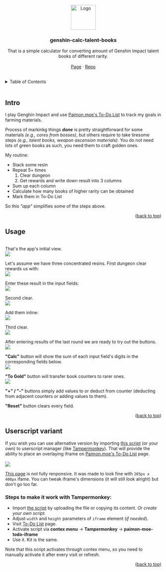 <!--https://www.markdownguide.org/basic-syntax/#reference-style-links-->

<br />
<div align="center">
  <a href="https://github.com/soulllboy/genshin-calc-talent-books">
    <img src="assets\pics\resist_rare.png" alt="Logo" width="80" height="80">
  </a>

<h3 align="center">genshin-calc-talent-books</h3>

  <p align="center">
    That is a simple calculator for converting amount of Genshin Impact talent books of different rarity.
    <br />
    <br />
    <a href="https://soulllboy.github.io/genshin-calc-talent-books/">Page</a>
    ·
    <a href="https://github.com/soulllboy/genshin-calc-talent-books">Repo</a>
  </p>
</div>

<br />
<details>
  <summary>Table of Contents</summary>
  <ul>
    <li><a href="#intro">Intro</a></li>
    <li><a href="#usage">Usage</a></li>
    <li><a href="#userscript-variant">Userscript variant</a></li>
  </ul>
</details>
<br />

<!-- ABOUT THE PROJECT -->

## Intro

I play Genghin Impact and use <a href="https://paimon.moe/todo/">Paimon.moe's To-Do List</a> to track my goals in farming materials.

Process of markinkg things <i><b>done</b></i> is pretty straightforward for some materials <i>(e.g., cores from bosses)</i>, but others require to take tiresome steps <i>(e.g., talent books, weapon ascension materials)</i>. You do not need lots of green books as such, you need them to craft golden ones.

My routine:

<ul>
  <li>Stack some resin</li>
  <li>Repeat 5+ times
    <ol>
      <li>Clear dungeon</li>
      <li>Get rewards and write down result into 3 columns</li>
    </ol>
  </li>
  <li>Sum up each column</li>
  <li>Сalculate how many books of higher rarity can be obtained</li>
  <li>Mark them in To-Do List</li>
</ul>

So this <i>"app"</i> simplifies some of the steps above.

<p align="right">(<a href="#top">back to top</a>)</p>

<!-- USAGE EXAMPLES -->

## Usage

<br />
That's the app's initial view.
<br />
<img src="assets\guide\app00.png" />

Let's assume we have three concentrated resins. First dungeon clear rewards us with:<br />
<img src="assets\guide\expl02.png" />

Enter these result in the input fields:<br />
<img src="assets\guide\app01.png" />

Second clear.<br />
<img src="assets\guide\expl01.png" />

Add them inline:<br />
<img src="assets\guide\app02.png" />

Third clear.<br />
<img src="assets\guide\expl02.png" />

After entering results of the last round we are ready to try out the buttons.<br />
<img src="assets\guide\app03.png" />

<b>"Calc"</b> button will show the sum of each input field's digits in the corresponding fields below.<br />
<img src="assets\guide\app04.png" />

<b>"To Gold"</b> button will transfer book counters to rarer ones.<br />
<img src="assets\guide\app05.png" />

<b>"+" / "-"</b> buttons simply add values to or deduct from counter (deducting from adjacent counters or adding values to them).

<b>"Reset"</b> button clears every field.

<p align="right">(<a href="#top">back to top</a>)</p>

<!-- ABOUT THE SCRIPT -->

## Userscript variant

If you wish you can use alternative version by importing <a href="https://github.com/soulllboy/genshin-calc-talent-books/tree/master/column-view/paimon-moe-todo-iframe.user.js">this script</a> (or your own) to userscript manager (like <a href="https://www.tampermonkey.net/">Tampermonkey</a>). That will provide the ability to place an overlaying iframe on <a href="https://paimon.moe/todo/">Paimon.moe's To-Do List</a> page.
<br/><br/>
<img src="assets\guide\script01.png" />

<a href="https://soulllboy.github.io/genshin-calc-talent-books/column-view/column">This page</a> is not fully renponsive. It was made to look fine with <code>285px x 400px</code> ifame.
You can tweak iframe's dimensions (it will still look alright) but don't go too far.

### <b>Steps</b> to make it work with Tampermonkey:

<ul>
  <li>Import <a href="https://github.com/soulllboy/genshin-calc-talent-books/tree/master/column-view/paimon-moe-todo-iframe.user.js">the script</a> by uploading the file or copying its content. <i>Or create your own script.</i></li>
  <li>Adjust <code>width</code> and <code>height</code> parameters of <code>iframe</code> element (<i>if needed</i>).</li>
  <li>Visit <a href="https://paimon.moe/todo/">To-Do List</a> page.</li>
  <li>Activate script via <b>contex menu</b> -> <b>Tampermonkey</b> -> <b>paimon-moe-todo-iframe</b></li>
  <li>Use it. Kit is the same.</li>
</ul>

Note that this script activates through contex menu, so you need to manually activate it after every visit or refresh.

<p align="right">(<a href="#top">back to top</a>)</p>
